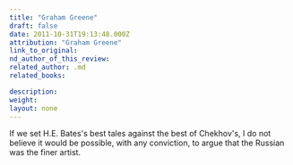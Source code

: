 ```yaml
---
title: "Graham Greene"
draft: false
date: 2011-10-31T19:13:48.000Z
attribution: "Graham Greene"
link_to_original:
nd_author_of_this_review:
related_author: .md
related_books:

description:
weight:
layout: none
---
```

If we set H.E. Bates's best tales against the best of Chekhov's, I do not believe it would be possible, with any conviction, to argue that the Russian was the finer artist.

